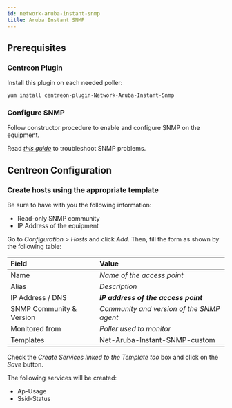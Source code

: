 ```yaml
---
id: network-aruba-instant-snmp
title: Aruba Instant SNMP
---
```


## Prerequisites

### Centreon Plugin

Install this plugin on each needed poller:

``` shell
yum install centreon-plugin-Network-Aruba-Instant-Snmp
```

### Configure SNMP

Follow constructor procedure to enable and configure SNMP on the equipment.

Read *[this
guide](https://documentation.centreon.com/docs/centreon-plugins/en/latest/user/guide#snmp)*
to troubleshoot SNMP problems.

## Centreon Configuration

### Create hosts using the appropriate template

Be sure to have with you the following information:

- Read-only SNMP community
- IP Address of the equipment

Go to *Configuration \> Hosts* and click *Add*. Then, fill the form as shown by
the following table:

| Field                    | Value                                     |
| :----------------------- | :---------------------------------------- |
| Name                     | *Name of the access point*                |
| Alias                    | *Description*                             |
| IP Address / DNS         | ***IP address of the access point***      |
| SNMP Community & Version | *Community and version of the SNMP agent* |
| Monitored from           | *Poller used to monitor*                  |
| Templates                | Net-Aruba-Instant-SNMP-custom             |

Check the *Create Services linked to the Template too* box and click on the
*Save* button.

The following services will be created:

- Ap-Usage
- Ssid-Status
